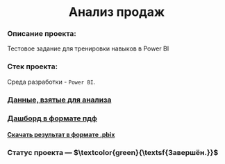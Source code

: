 <h1 align="center"> Анализ продаж </h1>
<h3>Описание проекта:</h3> 
Тестовое задание для тренировки навыков в Power BI
 
<h3>Стек проекта:</h3>

Среда разработки - `Power BI`. <br>


### [Данные, взятые для анализа](https://docs.google.com/spreadsheets/d/1OObWrvhvYo5_PsLNpYN3ngbgXCMqc112TBvVsPGv9iY/edit#gid=238968913)  <br>

### [Дашборд в формате пдф](https://github.com/Fedor-Kirillow/Other_projects/blob/main/%D0%90%D0%BD%D0%B0%D0%BB%D0%B8%D0%B7%20%D0%BF%D1%80%D0%BE%D0%B4%D0%B0%D0%B6/%D0%90%D0%BD%D0%B0%D0%BB%D0%B8%D0%B7%20%D0%BF%D1%80%D0%BE%D0%B4%D0%B0%D0%B6.pdf)  <br>

#### [Скачать результат в формате .pbix](https://github.com/Fedor-Kirillow/Other_projects/raw/main/%D0%90%D0%BD%D0%B0%D0%BB%D0%B8%D0%B7%20%D0%BF%D1%80%D0%BE%D0%B4%D0%B0%D0%B6/%D0%90%D0%BD%D0%B0%D0%BB%D0%B8%D0%B7%20%D0%BF%D1%80%D0%BE%D0%B4%D0%B0%D0%B6.pbix)  <br>

<h3>Статус проекта — $\textcolor{green}{\textsf{Завершён.}}$</h3>
